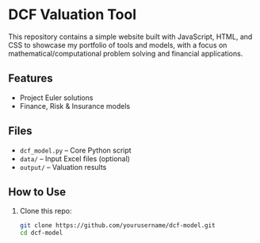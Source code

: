 # DCF Valuation Tool

This repository contains a simple website built with JavaScript, HTML, and CSS to showcase my portfolio of tools and models, with a focus on mathematical/computational problem solving and financial applications.

## Features

- Project Euler solutions
- Finance, Risk & Insurance models

## Files

- `dcf_model.py` – Core Python script
- `data/` – Input Excel files (optional)
- `output/` – Valuation results

## How to Use

1. Clone this repo:
   ```bash
   git clone https://github.com/yourusername/dcf-model.git
   cd dcf-model
